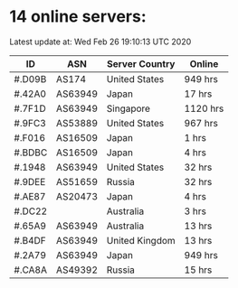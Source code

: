 # 14 online servers:

Latest update at: Wed Feb 26 19:10:13 UTC 2020

| ID | ASN | Server Country | Online |
| -- | --- | -------------- | ------ |
| #.D09B | AS174 | United States | 949 hrs |
| #.42A0 | AS63949 | Japan | 17 hrs |
| #.7F1D | AS63949 | Singapore | 1120 hrs |
| #.9FC3 | AS53889 | United States | 967 hrs |
| #.F016 | AS16509 | Japan | 1 hrs |
| #.BDBC | AS16509 | Japan | 4 hrs |
| #.1948 | AS63949 | United States | 32 hrs |
| #.9DEE | AS51659 | Russia | 32 hrs |
| #.AE87 | AS20473 | Japan | 4 hrs |
| #.DC22 |  | Australia | 3 hrs |
| #.65A9 | AS63949 | Australia | 13 hrs |
| #.B4DF | AS63949 | United Kingdom | 13 hrs |
| #.2A79 | AS63949 | Japan | 949 hrs |
| #.CA8A | AS49392 | Russia | 15 hrs |

